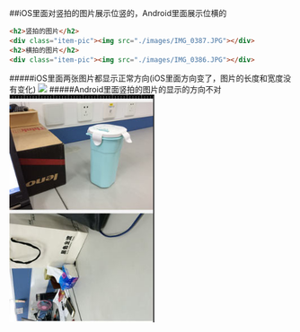 ##iOS里面对竖拍的图片展示位竖的，Android里面展示位横的
```html
<h2>竖拍的图片</h2>
<div class="item-pic"><img src="./images/IMG_0387.JPG"></div>
<h2>横拍的图片</h2>
<div class="item-pic"><img src="./images/IMG_0386.JPG"></div>
```
#####iOS里面两张图片都显示正常方向(iOS里面方向变了，图片的长度和宽度没有变化)
![](./images/IMG_0390.JPG)
#####Android里面竖拍的图片的显示的方向不对
![](./images/IMG_0391.JPG)

